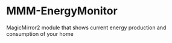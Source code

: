 # MMM-EnergyMonitor

MagicMirror2 module that shows current energy production and consumption of your home
